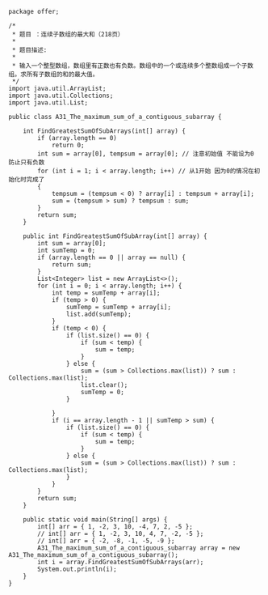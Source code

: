 	package offer;
	
	/*
	 * 题目 ：连续子数组的最大和（218页）
	 * 
	 * 题目描述:
	 * 
	 * 输入一个整型数组，数组里有正数也有负数。数组中的一个或连续多个整数组成一个子数组。求所有子数组的和的最大值。
	 */
	import java.util.ArrayList;
	import java.util.Collections;
	import java.util.List;
	
	public class A31_The_maximum_sum_of_a_contiguous_subarray {
	
		int FindGreatestSumOfSubArrays(int[] array) {
			if (array.length == 0)
				return 0;
			int sum = array[0], tempsum = array[0]; // 注意初始值 不能设为0 防止只有负数
			for (int i = 1; i < array.length; i++) // 从1开始 因为0的情况在初始化时完成了
			{
				tempsum = (tempsum < 0) ? array[i] : tempsum + array[i];
				sum = (tempsum > sum) ? tempsum : sum;
			}
			return sum;
		}
	
		public int FindGreatestSumOfSubArray(int[] array) {
			int sum = array[0];
			int sumTemp = 0;
			if (array.length == 0 || array == null) {
				return sum;
			}
			List<Integer> list = new ArrayList<>();
			for (int i = 0; i < array.length; i++) {
				int temp = sumTemp + array[i];
				if (temp > 0) {
					sumTemp = sumTemp + array[i];
					list.add(sumTemp);
				}
				if (temp < 0) {
					if (list.size() == 0) {
						if (sum < temp) {
							sum = temp;
						}
					} else {
						sum = (sum > Collections.max(list)) ? sum : Collections.max(list);
						list.clear();
						sumTemp = 0;
					}
	
				}
				if (i == array.length - 1 || sumTemp > sum) {
					if (list.size() == 0) {
						if (sum < temp) {
							sum = temp;
						}
					} else {
						sum = (sum > Collections.max(list)) ? sum : Collections.max(list);
					}
				}
			}
			return sum;
		}
	
		public static void main(String[] args) {
			int[] arr = { 1, -2, 3, 10, -4, 7, 2, -5 };
			// int[] arr = { 1, -2, 3, 10, 4, 7, -2, -5 };
			// int[] arr = { -2, -8, -1, -5, -9 };
			A31_The_maximum_sum_of_a_contiguous_subarray array = new A31_The_maximum_sum_of_a_contiguous_subarray();
			int i = array.FindGreatestSumOfSubArrays(arr);
			System.out.println(i);
		}
	}
